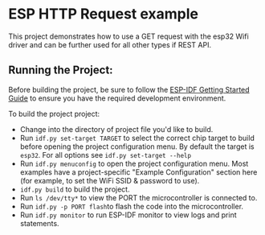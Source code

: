 # ESP HTTP Request example
This project demonstrates how to use a GET request with the esp32 Wifi driver and can be further used for all other types if REST API.

## Running the Project:

Before building the project, be sure to follow the [ESP-IDF Getting Started Guide](https://idf.espressif.com/) to ensure you have the required development environment.

To build the project project:

* Change into the directory of project file you'd like to build.
* Run `idf.py set-target TARGET` to select the correct chip target to build before opening the project configuration menu. By default the target is `esp32`. For all options see `idf.py set-target --help`
* Run `idf.py menuconfig` to open the project configuration menu. Most examples have a project-specific "Example Configuration" section here (for example, to set the WiFi SSID & password to use).
* `idf.py build` to build the project.
* Run `ls /dev/tty*` to view the PORT the microcontroller is connected to.
* Run `idf.py -p PORT flash`to flash the code into the microcontroller.
* Run `idf.py monitor` to run ESP-IDF monitor to view logs and print statements.
